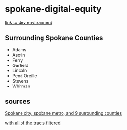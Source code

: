 # spokane-digital-equity

[link to dev environment](https://spokane-digital-equity-dev.herokuapp.com/ "dev")

## Surrounding Spokane Counties

* Adams
* Asotin
* Ferry
* Garfield
* Lincoln
* Pend Oreille
* Stevens
* Whitman

## sources

[Spokane city, spokane metro, and 9 surrounding counties](https://data.census.gov/cedsci/table?g=0500000US53001,53003,53019,53023,53043,53051,53063,53065,53075_1600000US5367000_310XX00US44060)

[with all of the tracts filtered](https://data.census.gov/cedsci/table?g=0500000US53001%241400000,53003%241400000,53019%241400000,53023%241400000,53043%241400000,53051%241400000,53063%241400000,53065%241400000,53075%241400000_310XX00US44060_400XX00US83764&y=2020&tid=ACSST5Y2020.S0101&moe=false&tp=true)


